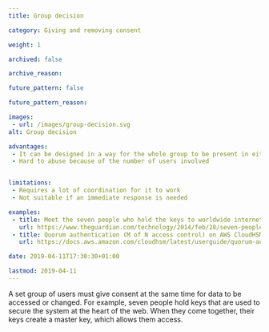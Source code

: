 ```yaml
---
title: Group decision

category: Giving and removing consent

weight: 1

archived: false

archive_reason:

future_pattern: false

future_pattern_reason:

images:
 - url: /images/group-decision.svg
alt: Group decision

advantages:
 - It can be designed in a way for the whole group to be present in either physical location, or online
 - Hard to abuse because of the number of users involved


limitations:
 - Requires a lot of coordination for it to work
 - Not suitable if an immediate response is needed

examples:
 - title: Meet the seven people who hold the keys to worldwide internet security
   url: https://www.theguardian.com/technology/2014/feb/28/seven-people-keys-worldwide-internet-security-web
 - title: Quorum authentication (M of N access control) on AWS CloudHSM
   url: https://docs.aws.amazon.com/cloudhsm/latest/userguide/quorum-authentication.html

date: 2019-04-11T17:30:30+01:00

lastmod: 2019-04-11
---
```


A set group of users must give consent at the same time for data to be accessed or changed. For example, seven people hold keys that are used to secure the system at the heart of the web. When they come together, their keys create a master key, which allows them access.
